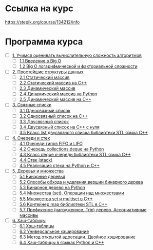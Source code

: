 # Ссылка на курс
https://stepik.org/course/134212/info


# Программа курса
- [ ] [1. Учимся оценивать вычислительную сложность алгоритмов](https://github.com/tskdvraz0r/education/tree/main/stepik/sergey_balakirev/other/01_course_data_structures/module/module_01)
    - [ ] [1.1 Введение в Big O](https://github.com/tskdvraz0r/education/tree/main/stepik/sergey_balakirev/other/01_course_data_structures/module/module_01/lesson_01)
    - [ ] [1.2 Big O логарифмической и факториальной сложности](https://github.com/tskdvraz0r/education/tree/main/stepik/sergey_balakirev/other/01_course_data_structures/module/module_01/lesson_01)

- [ ] [2. Простейшие структуры данных](https://github.com/tskdvraz0r/education/tree/main/stepik/sergey_balakirev/other/01_course_data_structures/module/module_02)
    - [ ] [2.1 Статический массив](https://github.com/tskdvraz0r/education/tree/main/stepik/sergey_balakirev/other/01_course_data_structures/module/module_02/lesson_01)
    - [ ] [2.2 Статический массив на С++](https://github.com/tskdvraz0r/education/tree/main/stepik/sergey_balakirev/other/01_course_data_structures/module/module_02/lesson_02)
    - [ ] [2.3 Динамический массив](https://github.com/tskdvraz0r/education/tree/main/stepik/sergey_balakirev/other/01_course_data_structures/module/module_02/lesson_03)
    - [ ] [2.4 Динамический массив на Python](https://github.com/tskdvraz0r/education/tree/main/stepik/sergey_balakirev/other/01_course_data_structures/module/module_02/lesson_04)
    - [ ] [2.5 Динамический массив на С++](https://github.com/tskdvraz0r/education/tree/main/stepik/sergey_balakirev/other/01_course_data_structures/module/module_02/lesson_05)

- [ ] [3. Связные списки](https://github.com/tskdvraz0r/education/tree/main/stepik/sergey_balakirev/other/01_course_data_structures/module/module_03)
    - [ ] [3.1 Односвязный список](https://github.com/tskdvraz0r/education/tree/main/stepik/sergey_balakirev/other/01_course_data_structures/module/module_03/lesson_01)
    - [ ] [3.2 Односвязный список на С++](https://github.com/tskdvraz0r/education/tree/main/stepik/sergey_balakirev/other/01_course_data_structures/module/module_03/lesson_02)
    - [ ] [3.3 Двусвязный список](https://github.com/tskdvraz0r/education/tree/main/stepik/sergey_balakirev/other/01_course_data_structures/module/module_03/lesson_03)
    - [ ] [3.4 Двусвязный список на С++ с нуля](https://github.com/tskdvraz0r/education/tree/main/stepik/sergey_balakirev/other/01_course_data_structures/module/module_03/lesson_04)
    - [ ] [3.5 Класс list двусвязного списка библиотеки STL языка С++](https://github.com/tskdvraz0r/education/tree/main/stepik/sergey_balakirev/other/01_course_data_structures/module/module_03/lesson_05)

- [ ] [4. Очереди и стек](https://github.com/tskdvraz0r/education/tree/main/stepik/sergey_balakirev/other/01_course_data_structures/module/module_04)
    - [ ] [4.1 Очереди типов FIFO и LIFO](https://github.com/tskdvraz0r/education/tree/main/stepik/sergey_balakirev/other/01_course_data_structures/module/module_04/lesson_01)
    - [ ] [4.2 Очередь collections.deque на Python](https://github.com/tskdvraz0r/education/tree/main/stepik/sergey_balakirev/other/01_course_data_structures/module/module_04/lesson_02)
    - [ ] [4.3 Класс deque очереди библиотеки STL языка C++](https://github.com/tskdvraz0r/education/tree/main/stepik/sergey_balakirev/other/01_course_data_structures/module/module_04/lesson_03)
    - [ ] [4.4 Стек (stack)](https://github.com/tskdvraz0r/education/tree/main/stepik/sergey_balakirev/other/01_course_data_structures/module/module_04/lesson_04)
    - [ ] [4.5 Реализация стека на Python и C++](https://github.com/tskdvraz0r/education/tree/main/stepik/sergey_balakirev/other/01_course_data_structures/module/module_04/lesson_05)

- [ ] [5. Деревья и множества](https://github.com/tskdvraz0r/education/tree/main/stepik/sergey_balakirev/other/01_course_data_structures/module/module_05)
    - [ ] [5.1 Бинарные деревья](https://github.com/tskdvraz0r/education/tree/main/stepik/sergey_balakirev/other/01_course_data_structures/module/module_05/lesson_01)
    - [ ] [5.2 Способы обхода и удаления вершин бинарного дерева](https://github.com/tskdvraz0r/education/tree/main/stepik/sergey_balakirev/other/01_course_data_structures/module/module_05/lesson_02)
    - [ ] [5.3 Бинарное дерево на Python](https://github.com/tskdvraz0r/education/tree/main/stepik/sergey_balakirev/other/01_course_data_structures/module/module_05/lesson_03)
    - [ ] [5.4 Множества (set). Операции над множествами](https://github.com/tskdvraz0r/education/tree/main/stepik/sergey_balakirev/other/01_course_data_structures/module/module_05/lesson_04)
    - [ ] [5.5 Множества set и multiset в C++](https://github.com/tskdvraz0r/education/tree/main/stepik/sergey_balakirev/other/01_course_data_structures/module/module_05/lesson_05)
    - [ ] [5.6 Контейнер map библиотеки STL в C++](https://github.com/tskdvraz0r/education/tree/main/stepik/sergey_balakirev/other/01_course_data_structures/module/module_05/lesson_06)
    - [ ] [5.7 Префиксное (нагруженное, Trie) дерево. Ассоциативные массивы](https://github.com/tskdvraz0r/education/tree/main/stepik/sergey_balakirev/other/01_course_data_structures/module/module_05/lesson_07)

- [ ] [6. Хэш-таблицы](https://github.com/tskdvraz0r/education/tree/main/stepik/sergey_balakirev/other/01_course_data_structures/module/module_06)
    - [ ] [6.1 Хэш-таблицы](https://github.com/tskdvraz0r/education/tree/main/stepik/sergey_balakirev/other/01_course_data_structures/module/module_06/lesson_01)
    - [ ] [6.2 Универсальное хэширование](https://github.com/tskdvraz0r/education/tree/main/stepik/sergey_balakirev/other/01_course_data_structures/module/module_06/lesson_02)
    - [ ] [6.3 Метод открытой адресации. Двойное хэширование](https://github.com/tskdvraz0r/education/tree/main/stepik/sergey_balakirev/other/01_course_data_structures/module/module_06/lesson_03)
    - [ ] [6.4 Хэш-таблицы в языках Python и С++](https://github.com/tskdvraz0r/education/tree/main/stepik/sergey_balakirev/other/01_course_data_structures/module/module_06/lesson_04)